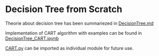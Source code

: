 # Decision Tree from Scratch

Theorie about decision tree has been summariezed in [DecisionTree.md](https://github.com/YuZhangIsCoding/ML_SelfLearning/blob/master/DecisionTree/DecisionTree.md)

Implementation of CART algorithm with examples can be found in [DecisionTree_CART.ipynb](https://github.com/YuZhangIsCoding/ML_SelfLearning/blob/master/DecisionTree/DecisionTree_CART.ipynb)

[CART.py](https://github.com/YuZhangIsCoding/ML_SelfLearning/blob/master/DecisionTree/CART.py) can be imported as individual module for future use.
